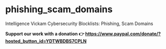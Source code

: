 # phishing_scam_domains
Intelligence Vickam Cybersecurity Blocklists: Phishing, Scam Domains

**Support our work with a donation 👉 https://www.paypal.com/donate/?hosted_button_id=YDTWBDBS7CPLN**
